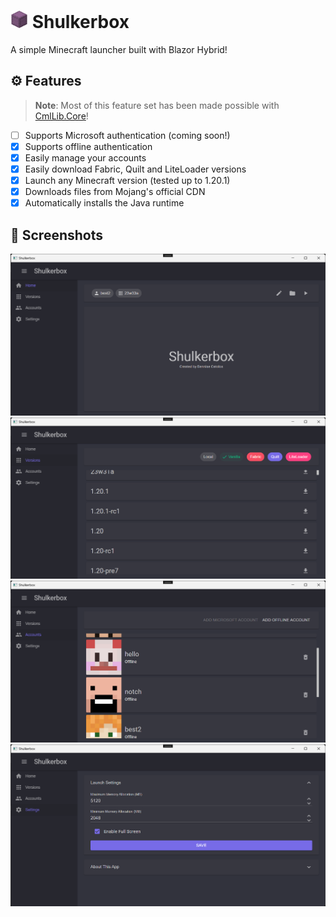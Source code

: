 <h1>
    <img src="docs/icon.png" style="height: 1em;"/>
    <span>Shulkerbox</span>
</h1>

A simple Minecraft launcher built with Blazor Hybrid!

## ⚙️ Features

> **Note**: Most of this feature set has been made possible with [CmlLib.Core](https://github.com/CmlLib/CmlLib.Core)!

- [ ] Supports Microsoft authentication (coming soon!)
- [x] Supports offline authentication
- [x] Easily manage your accounts
- [x] Easily download Fabric, Quilt and LiteLoader versions
- [x] Launch any Minecraft version (tested up to 1.20.1)
- [x] Downloads files from Mojang's official CDN
- [x] Automatically installs the Java runtime

## 📸 Screenshots

![](docs/0.png)
![](docs/1.png)
![](docs/2.png)
![](docs/3.png)